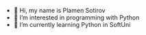 - 👋 Hi, my name is Plamen Sotirov
- 👀 I’m interested in programming with Python
- 🌱 I’m currently learning Python in SoftUni
